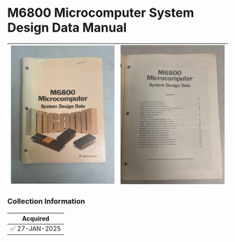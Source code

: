 #  M6800 Microcomputer System Design Data Manual

|<img src="/images/MicroComputerSystemDesignDataManual.1.png" width="400">|<img src="/images/MicroComputerSystemDesignDataManual.2.png" width="400"> |
|--         |--- |



### Collection Information

| Acquired |
|--         |
| :white_check_mark: 27-JAN-2025 |




